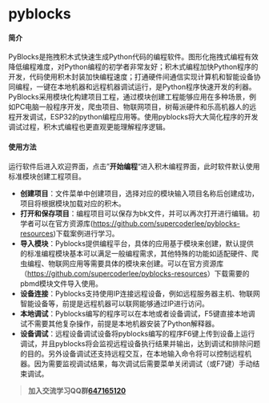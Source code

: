 # pyblocks

#### 简介

PyBlocks是拖拽积木式快速生成Python代码的编程软件。图形化拖拽式编程有效降低编程难度，对Python编程的初学者非常友好；积木式编程加快Python程序的开发，代码使用积木封装加快编程速度；打通硬件间通信实现计算机和智能设备协同编程，一键在本地机器和远程机器调试运行，是Python程序快速开发的利器。PyBlocks采用模块化构建项目工程，通过模块创建工程能够应用在多种场景，例如PC电脑一般程序开发，爬虫项目、物联网项目，树莓派硬件和乐高机器人的远程开发调试，ESP32的python编程应用等。使用pyblocks将大大简化程序的开发调试过程，积木式编程也更直观更能理解程序逻辑。

#### 使用方法

运行软件后进入欢迎界面，点击”**开始编程**“进入积木编程界面，此时软件默认使用标准模块创建工程项目。

- **创建项目**：文件菜单中创建项目，选择对应的模块输入项目名称后创建成功，项目将根据模块加载对应的积木。
- **打开和保存项目**：编程项目可以保存为bk文件，并可以再次打开进行编辑。初学者可以在官方资源库(<span>https://github.com/supercoderlee/pyblocks-resources</span>)下载案例进行学习。
- **导入模块**：Pyblocks提供编程平台，具体的应用基于模块来创建，默认提供的标准编程模块基本可以满足一般编程需求，其他特殊的功能如适配硬件、爬虫编程、物联网应用等需要具体的模块来创建。可以在官方资源库（<span>https://github.com/supercoderlee/pyblocks-resources</span>）下载需要的pbmd模块文件导入使用。
- **设备连接**：Pyblocks支持使用IP连接远程设备，例如远程服务器主机、物联网智能设备等，前提是远程机器可以联网能够通过IP进行访问。
- **本地调试**：Pyblocks编写的程序可以在本地或者设备调试，F5键直接本地调试不需要其他复杂操作，前提是本地机器安装了Python解释器。
- **设备调试**：远程设备调试设备将pyblocks编写的程序F6键上传到设备上运行调试，并且pyblocks将会监视远程设备执行结果并输出，达到调试和排除问题的目的。另外设备调试还支持远程交互，在本地输入命令将可以控制远程机器。因为需要监视调试结果，每次调试后需要菜单关闭调试（或F7键）手动结束调试。

> **加入交流学习QQ群[647165120](tencent://message/?uin=647165120&Site=&Menu=yes)**
